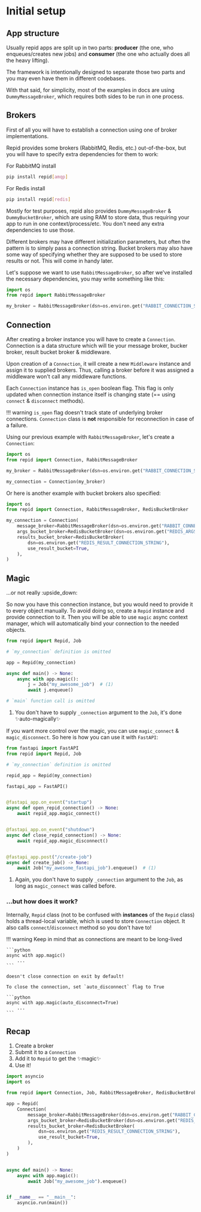 # Initial setup

## App structure

Usually repid apps are split up in two parts: **producer** (the one, who enqueues/creates new jobs)
and **consumer** (the one who actually does all the heavy lifting).

The framework is intentionally designed to separate those two parts
and you may even have them in different codebases.

With that said, for simplicity, most of the examples in docs are using `DummyMessageBroker`,
which requires both sides to be run in one process.

## Brokers

First of all you will have to establish a connection using one of broker implementations.

Repid provides some brokers (RabbitMQ, Redis, etc.) out-of-the-box, but you will have to specify
extra dependencies for them to work:

For RabbitMQ install

```bash
pip install repid[amqp]
```

For Redis install

```bash
pip install repid[redis]
```

Mostly for test purposes, repid also provides `DummyMessageBroker` & `DummyBucketBroker`, which are
using RAM to store data, thus requiring your app to run in one context/process/etc. You don't need
any extra dependencies to use those.

Different brokers may have different initialization parameters, but often the pattern is to simply
pass a connection string. Bucket brokers may also have some way of specifying whether they are
supposed to be used to store results or not. This will come in handy later.

Let's suppose we want to use `RabbitMessageBroker`, so after we've installed
the necessary dependencies, you may write something like this:

```python
import os
from repid import RabbitMessageBroker

my_broker = RabbitMessageBroker(dsn=os.environ.get("RABBIT_CONNECTION_STRING"))
```

## Connection

After creating a broker instance you will have to create a `Connection`. Connection is a data
structure which will tie your message broker, bucker broker, result bucket broker & middleware.

Upon creation of a `Connection`, it will create a new `Middleware` instance and assign it
to supplied brokers. Thus, calling a broker before it was assigned a middleware won't call
any middleware functions.

Each `Connection` instance has `is_open` boolean flag. This flag is only updated when connection
instance itself is changing state (== using `connect` & `disconnect` methods).

!!! warning
    `is_open` flag doesn't track state of underlying broker connections. `Connection` class
    is **not** responsible for reconnection in case of a failure.

Using our previous example with `RabbitMessageBroker`, let's create a `Connection`:

```python hl_lines="2 6"
import os
from repid import Connection, RabbitMessageBroker

my_broker = RabbitMessageBroker(dsn=os.environ.get("RABBIT_CONNECTION_STRING"))

my_connection = Connection(my_broker)
```

Or here is another example with bucket brokers also specified:

```python
import os
from repid import Connection, RabbitMessageBroker, RedisBucketBroker

my_connection = Connection(
    message_broker=RabbitMessageBroker(dsn=os.environ.get("RABBIT_CONNECTION_STRING")),
    args_bucket_broker=RedisBucketBroker(dsn=os.environ.get("REDIS_ARGS_CONNECTION_STRING")),
    results_bucket_broker=RedisBucketBroker(
        dsn=os.environ.get("REDIS_RESULT_CONNECTION_STRING"),
        use_result_bucket=True,
    ),
)
```

## Magic

...or not really :upside_down:

So now you have this connection instance, but you would need to provide it to every object manually.
To avoid doing so, create a `Repid` instance and provide connection to it. Then you will be able
to use `magic` async context manager, which will automatically bind your connection
to the needed objects.

```python hl_lines="8"
from repid import Repid, Job

# `my_connection` definition is omitted

app = Repid(my_connection)

async def main() -> None:
    async with app.magic():
        j = Job("my_awesome_job")  # (1)
        await j.enqueue()

# `main` function call is omitted
```

1. You don't have to supply `_connection` argument to the `Job`, it's done :sparkles:auto-magically:sparkles:

If you want more control over the magic, you can use `magic_connect` & `magic_disconnect`.
So here is how you can use it with `FastAPI`:

```python hl_lines="13 18"
from fastapi import FastAPI
from repid import Repid, Job

# `my_connection` definition is omitted

repid_app = Repid(my_connection)

fastapi_app = FastAPI()


@fastapi_app.on_event("startup")
async def open_repid_connection() -> None:
    await repid_app.magic_connect()


@fastapi_app.on_event("shutdown")
async def close_repid_connection() -> None:
    await repid_app.magic_disconnect()


@fastapi_app.post("/create-job")
async def create_job() -> None:
    await Job("my_awesome_fastapi_job").enqueue()  # (1)
```

1. Again, you don't have to supply `_connection` argument to the `Job`, as long as `magic_connect`
was called before.

### ...but how does it work?

Internally, `Repid` class (not to be confused with **instances** of the `Repid` class) holds
a thread-local variable, which is used to store `Connection` object.
It also calls `connect`/`disconnect` method so you don't have to!

!!! warning
    Keep in mind that as connections are meant to be long-lived

    ```python
    async with app.magic()
        ...
    ```

    doesn't close connection on exit by default!

    To close the connection, set `auto_disconnect` flag to True

    ```python
    async with app.magic(auto_disconnect=True)
        ...
    ```

## Recap

1. Create a broker
2. Submit it to a `Connection`
3. Add it to `Repid` to get the :sparkles:magic:sparkles:
4. Use it!

```python
import asyncio
import os

from repid import Connection, Job, RabbitMessageBroker, RedisBucketBroker, Repid

app = Repid(
    Connection(
        message_broker=RabbitMessageBroker(dsn=os.environ.get("RABBIT_CONNECTION_STRING")),
        args_bucket_broker=RedisBucketBroker(dsn=os.environ.get("REDIS_ARGS_CONNECTION_STRING")),
        results_bucket_broker=RedisBucketBroker(
            dsn=os.environ.get("REDIS_RESULT_CONNECTION_STRING"),
            use_result_bucket=True,
        ),
    )
)


async def main() -> None:
    async with app.magic():
        await Job("my_awesome_job").enqueue()


if __name__ == "__main__":
    asyncio.run(main())
```
